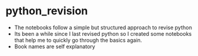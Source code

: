 # python_revision
- The notebooks follow a simple but structured approach to revise python 
- Its been a while since I last revised python so I created some notebooks that help me to quickly go through the basics again.
- Book names are self explanatory
